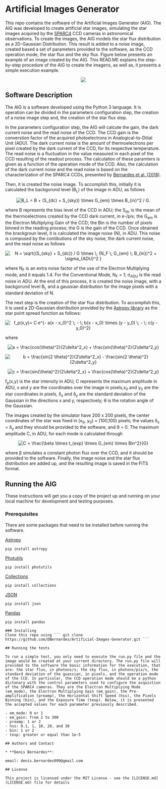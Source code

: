 # Artificial Images Generator
This repo contains the software of the Artificial Images Generator (AIG). The AIG was developed to create artificial star images, simulating the star images acquired by the [SPARC4](https://www.spiedigitallibrary.org/conference-proceedings-of-spie/8446/844626/Concept-of-SPARC4--a-simultaneous-polarimeter-and-rapid-camera/10.1117/12.924976.full?SSO=1) CCD cameras in astronomical observations. To create the images, the AIG models the star flux distribution as a 2D-Gaussian Distribution. This result is added to a noise image, created based a set of parameters provided to the software, as the CCD operation mode, the star flux and the sky flux. Figure below presents an example of an image created by the AIG. This READ.ME explains the step-by-step procedure of the AIG to create the imagens, as well as, it presents a simple execution example.


<p align="center">
  <img src="https://github.com/DBernardes/Artificial-Images-Generator/blob/main/artificial_star.png" />
</p>


## Software Description

The AIG is a software developed using the Python 3 language. It is operation can be divided in the parameters configuration step, the creation of a noise image step and, the creation of the star flux step. 

In the parameters configuration step, the AIG will calcute the gain, the dark current noise and the read noise of the CCD. The CCD gain is the converstion factor of the acquired photoelectrons in Analogical-to-Ditial Unit (ADU). The dark current noise is the amount of thermoelectrons per pixel created by the dark current of the CCD, for its respective temperature. The read noise is a fluctuation in the value measured in each pixel of the CCD resulting of the readout process. The calculation of these paramters is given as a function of the operation mode of the CCD. Also, the calculation of the dark current noise and the read noise is based on the characterization of the SPARC4 CCDs, presented by [Bernardes et al. (2018)](https://arxiv.org/abs/1806.02191).

Then, it is created the noise image. To accomplish this, initially it is calculated the backgorund level (B<sub>L</sub>) of the image in ADU, as follows

<p align="center">
<img src="https://latex.codecogs.com/svg.latex?B_L&space;=&space;B&space;&plus;&space;(S_{dc}&space;&plus;&space;S_{sky})&space;\times&space;G_{em}&space;\times&space;B_{in}^2&space;/&space;G." title="B_L = B + (S_{dc} + S_{sky}) \times G_{em} \times B_{in}^2 / G." />
</p>

where B represents the bias level of the CCD in ADU; the S<sub>dc</sub> is the mean of the thermoelectrons created by the CCD dark current, in e-/pix; the G<sub>em</sub> is the Electron Multiplying Gain of the CCD; the Bin is the number of pixels binned in the reading process; the G is the gain of the CCD. Once obtained the brackgroun level, it is calculated the image noise (N), in ADU. This noise is composed by the contibutions of the sky noise, the dark current noise, and the read noise as follows

<p align="center">
<img src="https://latex.codecogs.com/svg.latex?N&space;=&space;\sqrt{(S_{sky}&space;&plus;&space;S_{dc})&space;/&space;G&space;\times&space;\;&space;(N_F&space;\;&space;G_{em}&space;\;&space;B_{in})^2&space;&plus;&space;\sigma_{ADU}^2&space;}" title="N = \sqrt{(S_{sky} + S_{dc}) / G \times \; (N_F \; G_{em} \; B_{in})^2 + \sigma_{ADU}^2 }" />
</p>

where N<sub>F</sub> is an extra noise factor of the use of the Electron Multiplying mode, and it equals 1.4. For the Conventional Mode, N<sub>F</sub> = 1; &sigma;<sub>ADU</sub> is the read noise in ADU. At the end of this process, it is created the noise image, with a backgorund level B<sub>L</sub> and a gaussian distribution for the image pixels with a standard deviation of N.

The next step is the creation of the star flux distribution. To accomplish this, it is used a 2D-Gaussian distribution provided by the [Astropy library](http://dx.doi.org/10.3847/1538-3881/aabc4f) as the star point spread function as follows:

<p align="center">
<img src="https://latex.codecogs.com/svg.latex?f_p(x,y)=&space;C&space;e^{-&space;a(x&space;-&space;x_0)^2&space;\;&space;-&space;\;&space;b(x&space;-&space;x_0)&space;\times&space;(y&space;-&space;y_0)&space;\;&space;-&space;\;&space;c(y&space;-&space;y_0)^2}" title="f_p(x,y)= C e^{- a(x - x_0)^2 \; - \; b(x - x_0) \times (y - y_0) \; - \; c(y - y_0)^2}" />  
</p>

where

<p align="center">
<img src="https://latex.codecogs.com/svg.latex?a&space;=&space;\frac{cos(\theta)^2}{2\delta^2_x}&space;&plus;&space;\frac{sin(\theta)^2}{2\delta^2_y}" title="a = \frac{cos(\theta)^2}{2\delta^2_x} + \frac{sin(\theta)^2}{2\delta^2_y}" />
</p>

<p align="center">
<img src="https://latex.codecogs.com/svg.latex?b&space;=&space;\frac{sin(2&space;\theta)^2}{2\delta^2_x}&space;-&space;\frac{sin(2&space;\theta)^2}{2\delta^2_y}" title="b = \frac{sin(2 \theta)^2}{2\delta^2_x} - \frac{sin(2 \theta)^2}{2\delta^2_y}" />
</p>

<p align="center">
<img src="https://latex.codecogs.com/svg.latex?c&space;=&space;\frac{sin(\theta)^2}{2\delta^2_x}&space;&plus;&space;\frac{cos(\theta)^2}{2\delta^2_y}" title="c = \frac{sin(\theta)^2}{2\delta^2_x} + \frac{cos(\theta)^2}{2\delta^2_y}" />
</p>


f<sub>p</sub>(x,y) is the star intensity in ADU, C represents the maximum amplitude in ADU, x and y are the coordinates over the image in pixels,x<sub>0</sub> and y<sub>0</sub> are the star coordinates in pixels, &delta;<sub>x</sub> and &delta;<sub>y</sub> are the standard deviation of the Gaussian in the directions x and y, respectively; &theta; is the rotation angle of the Gaussian.

The images created by the simulator have 200 x 200 pixels, the center coordinates of the star was fixed in (x<sub>0</sub>, y<sub>0</sub>) = (100,100) pixels; the values &delta;<sub>x</sub> = &delta;<sub>y</sub> and they should be provided to the software, and &theta; = 0. The maximum amplitude C, in ADU, for each mode is calculated through

<p align="center">
<img src="https://latex.codecogs.com/svg.latex?C&space;=&space;\frac{\beta&space;\times&space;t_{exp}&space;\times&space;G_{em}&space;\times&space;Bin^2}{G}" title="C = \frac{\beta \times t_{exp} \times G_{em} \times Bin^2}{G}" />
</p>

where &beta; simulates a constant photon flux over the CCD, and it should be provided to the software. Finally, the image noise and the star flux distribution are added up, and the resulting image is saved in the FITS format.



## Running the AIG

These instructions will get you a copy of the project up and running on your local machine for development and testing purposes. 

### Prerequisites
There are some packages that need to be installed before running the software.

[Astropy](https://www.astropy.org/)
```
pip install astropy
```
[Photutils](https://photutils.readthedocs.io/en/stable/)
```
pip install photutils
```
[Collections](https://docs.python.org/3/library/collections.html)
```
pip install collections
```
[JSON](https://www.w3schools.com/python/python_json.asp)
```
pip install json
```
[Pandas](https://pandas.pydata.org/)
```
pip install pandas

### Installing
Clone this repo using ``` git clone https://github.com/DBernardes/Artificial-Images-Generator.git ```

## Running the tests

To run a simple test, you only need to execute the run.py file and the image would be created at your current directory. The run.py file will provided to the software the basic information for the execution, that are: the star flux, in photons/s; the sky flux, in photons/pix/s, the standard deviation of the guassian, in pixels, and the operation mode of the CCD. In particular, the CCD operation mode should be a python dictonary with the control parameters used to configure the acquistion of the SPARC4 cameras. They are the Electron Multiplying Mode (em_mode), the Electron Multiplying Gain (em_gain), the Pre-amplification (preamp), the Horizontal Shift Speed (hss), the Pixels Binning (bin), and the Exposure Time (texp). Below, it is presented the accepted values for each parameter previously described.

- em_mode: 0 or 1
- em_gain: from 2 to 300
- preamp: 1 or 2
- hss: 0.1, 1, 10, 20, and 30
- bin: 1 or 2
- texp: greater or equal than 1e-5

## Authors and Contact

* **Denis Bernardes**: 

email: denis.bernardes099@gmail.com 

## License

This project is licensed under the MIT License - see the [LICENSE.md](LICENSE.md) file for details

